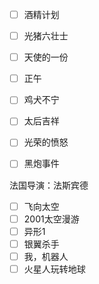 - [ ] 酒精计划
- [ ] 光猪六壮士
- [ ] 天使的一份
- [ ] 正午



- [ ] 鸡犬不宁

- [ ] 太后吉祥

- [ ] 光荣的愤怒
- [ ] 黑炮事件



法国导演：法斯宾德



- [ ] 飞向太空
- [ ] 2001太空漫游
- [ ] 异形1
- [ ] 银翼杀手
- [ ] 我，机器人
- [ ] 火星人玩转地球
